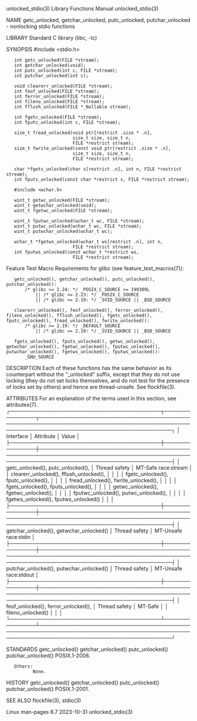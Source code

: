 unlocked_stdio(3)                                                                         Library Functions Manual                                                                        unlocked_stdio(3)

NAME
       getc_unlocked, getchar_unlocked, putc_unlocked, putchar_unlocked - nonlocking stdio functions

LIBRARY
       Standard C library (libc, -lc)

SYNOPSIS
       #include <stdio.h>

       int getc_unlocked(FILE *stream);
       int getchar_unlocked(void);
       int putc_unlocked(int c, FILE *stream);
       int putchar_unlocked(int c);

       void clearerr_unlocked(FILE *stream);
       int feof_unlocked(FILE *stream);
       int ferror_unlocked(FILE *stream);
       int fileno_unlocked(FILE *stream);
       int fflush_unlocked(FILE *_Nullable stream);

       int fgetc_unlocked(FILE *stream);
       int fputc_unlocked(int c, FILE *stream);

       size_t fread_unlocked(void ptr[restrict .size * .n],
                             size_t size, size_t n,
                             FILE *restrict stream);
       size_t fwrite_unlocked(const void ptr[restrict .size * .n],
                             size_t size, size_t n,
                             FILE *restrict stream);

       char *fgets_unlocked(char s[restrict .n], int n, FILE *restrict stream);
       int fputs_unlocked(const char *restrict s, FILE *restrict stream);

       #include <wchar.h>

       wint_t getwc_unlocked(FILE *stream);
       wint_t getwchar_unlocked(void);
       wint_t fgetwc_unlocked(FILE *stream);

       wint_t fputwc_unlocked(wchar_t wc, FILE *stream);
       wint_t putwc_unlocked(wchar_t wc, FILE *stream);
       wint_t putwchar_unlocked(wchar_t wc);

       wchar_t *fgetws_unlocked(wchar_t ws[restrict .n], int n,
                             FILE *restrict stream);
       int fputws_unlocked(const wchar_t *restrict ws,
                             FILE *restrict stream);

   Feature Test Macro Requirements for glibc (see feature_test_macros(7)):

       getc_unlocked(), getchar_unlocked(), putc_unlocked(), putchar_unlocked():
           /* glibc >= 2.24: */ _POSIX_C_SOURCE >= 199309L
               || /* glibc <= 2.23: */ _POSIX_C_SOURCE
               || /* glibc <= 2.19: */ _SVID_SOURCE || _BSD_SOURCE

       clearerr_unlocked(), feof_unlocked(), ferror_unlocked(), fileno_unlocked(), fflush_unlocked(), fgetc_unlocked(), fputc_unlocked(), fread_unlocked(), fwrite_unlocked():
           /* glibc >= 2.19: */ _DEFAULT_SOURCE
               || /* glibc <= 2.19: */ _SVID_SOURCE || _BSD_SOURCE

       fgets_unlocked(), fputs_unlocked(), getwc_unlocked(), getwchar_unlocked(), fgetwc_unlocked(), fputwc_unlocked(), putwchar_unlocked(), fgetws_unlocked(), fputws_unlocked():
           _GNU_SOURCE

DESCRIPTION
       Each  of  these  functions  has  the same behavior as its counterpart without the "_unlocked" suffix, except that they do not use locking (they do not set locks themselves, and do not test for the
       presence of locks set by others) and hence are thread-unsafe.  See flockfile(3).

ATTRIBUTES
       For an explanation of the terms used in this section, see attributes(7).
       ┌─────────────────────────────────────────┬───────────────┬────────────────────────────────────────────────────────────────────────────────────────────────────────────────────────────────────────┐
       │ Interface                               │ Attribute     │ Value                                                                                                                                  │
       ├─────────────────────────────────────────┼───────────────┼────────────────────────────────────────────────────────────────────────────────────────────────────────────────────────────────────────┤
       │ getc_unlocked(), putc_unlocked(),       │ Thread safety │ MT-Safe race:stream                                                                                                                    │
       │ clearerr_unlocked(), fflush_unlocked(), │               │                                                                                                                                        │
       │ fgetc_unlocked(), fputc_unlocked(),     │               │                                                                                                                                        │
       │ fread_unlocked(), fwrite_unlocked(),    │               │                                                                                                                                        │
       │ fgets_unlocked(), fputs_unlocked(),     │               │                                                                                                                                        │
       │ getwc_unlocked(), fgetwc_unlocked(),    │               │                                                                                                                                        │
       │ fputwc_unlocked(), putwc_unlocked(),    │               │                                                                                                                                        │
       │ fgetws_unlocked(), fputws_unlocked()    │               │                                                                                                                                        │
       ├─────────────────────────────────────────┼───────────────┼────────────────────────────────────────────────────────────────────────────────────────────────────────────────────────────────────────┤
       │ getchar_unlocked(), getwchar_unlocked() │ Thread safety │ MT-Unsafe race:stdin                                                                                                                   │
       ├─────────────────────────────────────────┼───────────────┼────────────────────────────────────────────────────────────────────────────────────────────────────────────────────────────────────────┤
       │ putchar_unlocked(), putwchar_unlocked() │ Thread safety │ MT-Unsafe race:stdout                                                                                                                  │
       ├─────────────────────────────────────────┼───────────────┼────────────────────────────────────────────────────────────────────────────────────────────────────────────────────────────────────────┤
       │ feof_unlocked(), ferror_unlocked(),     │ Thread safety │ MT-Safe                                                                                                                                │
       │ fileno_unlocked()                       │               │                                                                                                                                        │
       └─────────────────────────────────────────┴───────────────┴────────────────────────────────────────────────────────────────────────────────────────────────────────────────────────────────────────┘

STANDARDS
       getc_unlocked()
       getchar_unlocked()
       putc_unlocked()
       putchar_unlocked()
              POSIX.1-2008.

       Others:
              None.

HISTORY
       getc_unlocked()
       getchar_unlocked()
       putc_unlocked()
       putchar_unlocked()
              POSIX.1-2001.

SEE ALSO
       flockfile(3), stdio(3)

Linux man-pages 6.7                                                                              2023-10-31                                                                               unlocked_stdio(3)
